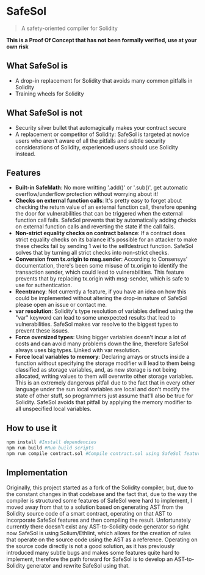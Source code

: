 # SafeSol
> A safety-oriented compiler for Solidity

**This is a Proof Of Concept that has not been formally verified, use at your own risk**

## What SafeSol is
- A drop-in replacement for Solidity that avoids many common pitfalls in Solidity
- Training wheels for Solidity

## What SafeSol is not
- Security silver bullet that automagically makes your contract secure
- A replacement or competitor of Solidity: SafeSol is targeted at novice users who aren't aware of all the pitfalls and subtle security considerations of Solidity, experienced users should use Solidity instead.

## Features
- **Built-in SafeMath**: No more writting '.add()' or '.sub()', get automatic overflow/underflow protection without worrying about it!
- **Checks on external function calls**: It's pretty easy to forget about checking the return value of an external function call, therefore opening the door for vulnerabilities that can be triggered when the external function call fails. SafeSol prevents that by automatically adding checks on external function calls and reverting the state if the call fails.
- **Non-strict equality checks on contract balance**: If a contract does strict equality checks on its balance it's possible for an attacker to make these checks fail by sending 1 wei to the selfdestruct function. SafeSol solves that by turning all strict checks into non-strict checks.
- **Conversion from tx.origin to msg.sender**: According to Consensys' documentation, there's been some misuse of tx.origin to identify the transaction sender, which could lead to vulnerabilities. This feature prevents that by replacing tx.origin with msg-sender, which is safe to use for authentication.
- **Reentrancy**: Not currently a feature, if you have an idea on how this could be implemented without altering the drop-in nature of SafeSol please open an issue or contact me.
- **var resolution**: Solidity's type resolution of variables defined using the "var" keyword can lead to some unexpected results that lead to vulnerabilities. SafeSol makes var resolve to the biggest types to prevent these issues.
- **Force oversized types**: Using bigger variables doesn't incur a lot of costs and can avoid many problems down the line, therefore SafeSol always uses big types. Linked with var resolution.
- **Force local variables to memory**: Declaring arrays or structs inside a function without specifying the storage modifier will lead to them being classified as storage variables, and, as new storage is not being allocated, writing values to them will overwrite other storage variables. This is an extremely dangerous pitfall due to the fact that in every other language under the sun local variables are local and don't modify the state of other stuff, so programmers just assume that'll also be true for Solidity. SafeSol avoids that pitfall by applying the memory modifier to all unspecified local variables.

## How to use it
```bash
npm install #Install dependencies
npm run build #Run build scripts
npm run compile contract.sol #Compile contract.sol using SafeSol features
```

## Implementation
Originally, this project started as a fork of the Solidity compiler, but, due to the constant changes in that codebase and the fact that, due to the way the compiler is structured some features of SafeSol were hard to implement, I moved away from that to a solution based on generating AST from the Solidity source code of a smart contract, operating on that AST to incorporate SafeSol features and then compiling the result. Unfortunately currently there doesn't exist any AST-to-Solidity code generator so right now SafeSol is using Solium/Ethlint, which allows for the creation of rules that operate on the source code using the AST as a reference.
Operating on the source code directly is not a good solution, as it has previously introduced many subtle bugs and makes some features quite hard to implement, therefore the path forward for SafeSol is to develop an AST-to-Solidity generator and rewrite SafeSol using that.
